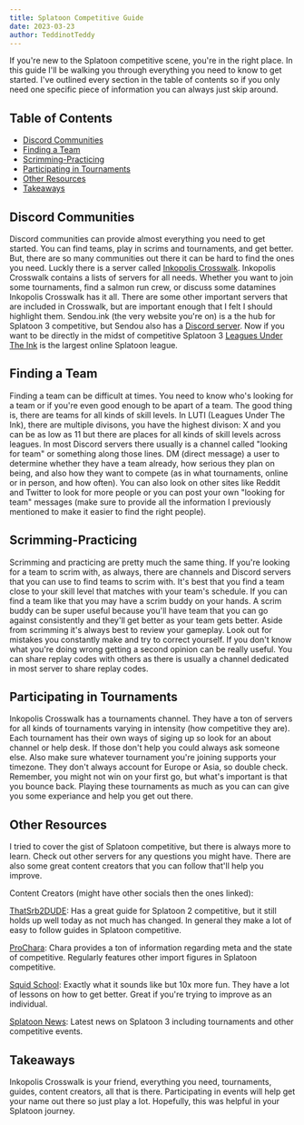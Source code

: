 ```yaml
---
title: Splatoon Competitive Guide
date: 2023-03-23
author: TeddinotTeddy
---
```


If you're new to the Splatoon competitive scene, you're in the right place. In this guide I'll be walking you through everything you need to know to get started. I've outlined every section in the table of contents so if you only need one specific piece of information you can always just skip around.

## Table of Contents
- [Discord Communities](#discord-communities)
- [Finding a Team](#finding-a-team)
- [Scrimming-Practicing](#scrimming-practicing)
- [Participating in Tournaments](#participating-in-tournaments)
- [Other Resources](#other-resources)
- [Takeaways](#takeaways)

## Discord Communities
Discord communities can provide almost everything you need to get started. You can find teams, play in scrims and tournaments, and get better. But, there are so many communities out there it can be hard to find the ones you need. Luckly there is a server called [Inkopolis Crosswalk](https://discord.gg/R5dFQnKu). Inkopolis Crosswalk contains a lists of servers for all needs. Whether you want to join some tournaments, find a salmon run crew, or discuss some datamines Inkopolis Crosswalk has it all. There are some other important servers that are included in Crosswalk, but are important enough that I felt I should highlight them. Sendou.ink (the very website you're on) is a the hub for Splatoon 3 competitive, but Sendou also has a [Discord server](https://discord.com/invite/sendou). Now if you want to be directly in the midst of competitive Splatoon 3 [Leagues Under The Ink](https://discord.gg/3hr4gFWQPA) is the largest online Splatoon league.

## Finding a Team
Finding a team can be difficult at times. You need to know who's looking for a team or if you're even good enough to be apart of a team. The good thing is, there are teams for all kinds of skill levels. In LUTI (Leagues Under The Ink), there are multiple divisons, you have the highest divison: X and you can be as low as 11 but there are places for all kinds of skill levels across leagues. In most Discord servers there usually is a channel called "looking for team" or something along those lines. DM (direct message) a user to determine whether they have a team already, how serious they plan on being, and also how they want to compete (as in what tournaments, online or in person, and how often). You can also look on other sites like Reddit and Twitter to look for more people or you can post your own "looking for team" messages (make sure to provide all the information I previously mentioned to make it easier to find the right people). 

## Scrimming-Practicing
Scrimming and practicing are pretty much the same thing. If you're looking for a team to scrim with, as always, there are channels and Discord servers that you can use to find teams to scrim with. It's best that you find a team close to your skill level that matches with your team's schedule. If you can find a team like that you may have a scrim buddy on your hands. A scrim buddy can be super useful because you'll have team that you can go against consistently and they'll get better as your team gets better. Aside from scrimming it's always best to review your gameplay. Look out for mistakes you constantly make and try to correct yourself. If you don't know what you're doing wrong getting a second opinion can be really useful. You can share replay codes with others as there is usually a channel dedicated in most server to share replay codes.

## Participating in Tournaments 
Inkopolis Crosswalk has a tournaments channel. They have a ton of servers for all kinds of tournaments varying in intensity (how competitive they are). Each tournament has their own ways of siging up so look for an about channel or help desk. If those don't help you could always ask someone else. Also make sure whatever tournament you're joining supports your timezone. They don't always account for Europe or Asia, so double check. Remember, you might not win on your first go, but what's important is that you bounce back. Playing these tournaments as much as you can can give you some experiance and help you get out there.

## Other Resources
I tried to cover the gist of Splatoon competitive, but there is always more to learn. Check out other servers for any questions you might have. There are also some great content creators that you can follow that'll help you improve. 

Content Creators (might have other socials then the ones linked):

[ThatSrb2DUDE](https://www.youtube.com/@ThatSrb2DUDE):
Has a great guide for Splatoon 2 competitive, but it still holds up well today as not much has changed. In general they make a lot of easy to follow guides in Splatoon competitive.

[ProChara](https://www.youtube.com/@ProChara):
Chara provides a ton of information regarding meta and the state of competitive. Regularly features other import figures in Splatoon competitive.

[Squid School](https://www.youtube.com/@SquidSchool):
Exactly what it sounds like but 10x more fun. They have a lot of lessons on how to get better. Great if you're trying to improve as an individual.

[Splatoon News](https://twitter.com/SplatoonNews_):
Latest news on Splatoon 3 including tournaments and other competitive events.


## Takeaways
Inkopolis Crosswalk is your friend, everything you need, tournaments, guides, content creators, all that is there. Participating in events will help get your name out there so just play a lot. Hopefully, this was helpful in your Splatoon journey.
